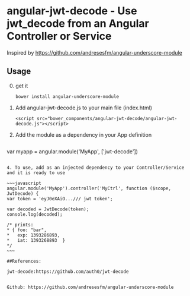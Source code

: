 angular-jwt-decode - Use jwt_decode from an Angular Controller or Service
======
Inspired by https://github.com/andresesfm/angular-underscore-module


## Usage

0. get it 

   ```bower install angular-underscore-module```

1. Add angular-jwt-decode.js to your main file (index.html)

    ```<script src="bower_components/angular-jwt-decode/angular-jwt-decode.js"></script>```

3. Add the module as a dependency in your App definition

   ```javascript
  var myapp = angular.module('MyApp', ['jwt-decode'])
   ```

4. To use, add as an injected dependency to your Controller/Service and it is ready to use

  ~~~javascript
angular.module('MyApp').controller('MyCtrl', function ($scope, JwtDecode) {
var token = 'eyJ0eXAiO.../// jwt token';

var decoded = JwtDecode(token);
console.log(decoded);

/* prints:
 * { foo: "bar",
 *   exp: 1393286893,
 *   iat: 1393268893  }
 */
~~~

##References:
  
 jwt-decode:https://github.com/auth0/jwt-decode


 Github: https://github.com/andresesfm/angular-underscore-module
